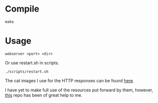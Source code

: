 # Compile
    make

# Usage
    webserver <port> <dir>

Or use restart.sh in scripts.
```
./scripts/restart.sh
```
The cat images I use for the HTTP responses can be found [here](https://http.cat).

I have yet to make full use of the resources put forward by them, however, [this](https://github.com/AmyShackles/Web-Server-in-C) repo has been of great help to me. 
